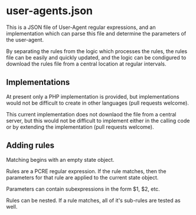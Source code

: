 # user-agents.json
This is a JSON file of User-Agent regular expressions,
and an implementation which can parse this file and determine the parameters of the user-agent.

By separating the rules from the logic which processes the rules,
the rules file can be easily and quickly updated, and the logic can be condigured
to download the rules file from a central location at regular intervals.

## Implementations
At present only a PHP implementation is provided, but implementations would not be difficult to create
in other languages (pull requests welcome).

This current implementation does not downlaod the file from a central server, but this would not be
difficult to implement either in the calling code or by extending the implementation (pull requests welcome).

## Adding rules
Matching begins with an empty state object.

Rules are a PCRE regular expression. If the rule matches, then the parameters for that rule are applied to the
current state object.

Parameters can contain subexpressions in the form $1, $2, etc.

Rules can be nested. If a rule matches, all of it's sub-rules are tested as well.
